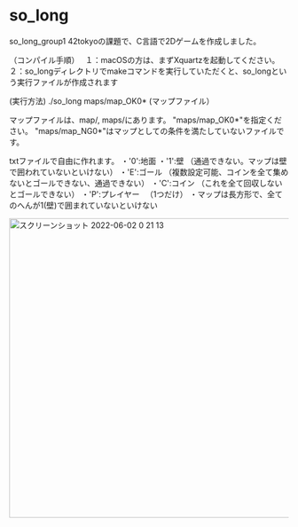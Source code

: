 # so_long
so_long_group1
42tokyoの課題で、C言語で2Dゲームを作成しました。

（コンパイル手順）　 １：macOSの方は、まずXquartzを起動してください。 ２：so_longディレクトリでmakeコマンドを実行していただくと、so_longという実行ファイルが作成されます

(実行方法) ./so_long maps/map_OK0* (マップファイル）

マップファイルは、map/, maps/にあります。 "maps/map_OK0*"を指定ください。 "maps/map_NG0*"はマップとしての条件を満たしていないファイルです。

txtファイルで自由に作れます。 
・'0':地面 
・'1':壁 （通過できない。マップは壁で囲われていないといけない）
・'E':ゴール （複数設定可能、コインを全て集めないとゴールできない、通過できない）
・'C':コイン （これを全て回収しないとゴールできない）
・'P':プレイヤー 　（1つだけ）
・マップは長方形で、全てのへんが1(壁)で囲まれていないといけない

<img width="540" alt="スクリーンショット 2022-06-02 0 21 13" src="https://user-images.githubusercontent.com/67151024/171440387-f665302f-6a42-4bf5-b3d6-7ce49eea5089.png">

